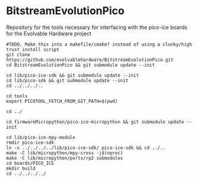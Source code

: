 # BitstreamEvolutionPico
Repository for the tools necessary for interfacing with the pico-ice boards for the Evolvable Hardware project

```
#TODO, Make this into a makefile/cmake? instead of using a clunky/high trust install script
git clone https://github.com/evolvablehardware/BitstreamEvolutionPico.git
cd BitstreamEvolutionPico && git submodule update --init 

cd lib/pico-ice-sdk && git submodule update --init
cd lib/pico-sdk && git submodule update --init
cd ../../../..

cd tools 
export PICOTOOL_FETCH_FROM_GIT_PATH=$(pwd)

cd ../

cd firmwareMicropython/pico-ice-micropython && git submodule update --init

cd lib/pico-ice-mpy-module 
rmdir pico-ice-sdk 
ln -s ../../../../lib/pico-ice-sdk/ pico-ice-sdk && cd ../..
make -C lib/micropython/mpy-cross -j$(nproc)
make -C lib/micropython/ports/rp2 submodules
cd boards/PICO_ICE
mkdir build
cd ../../../../
```
